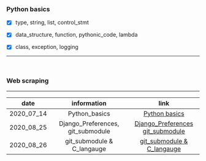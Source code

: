 ### Python basics

- [x] type, string, list, control_stmt

- [x] data_structure, function, pythonic_code, lambda

- [x] class, exception, logging

---

<br />

### Web scraping





---

|    date    |            information            |                             link                             |
| :--------: | :-------------------------------: | :----------------------------------------------------------: |
| 2020_07_14 |           Python_basics           | [Python basics](https://github.com/nickhealthy/TIL/blob/master/2020_07_14/Python_basics.md) |
| 2020_08_25 | Django_Preferences, git_submodule | [Django_Preferences](https://github.com/nickhealthy/TIL/blob/master/2020_08_25/Django_Preferences.md) <br />[git_submodule](https://github.com/nickhealthy/TIL/blob/master/2020_08_25/git_submodule.md) |
| 2020_08_26 |    git_submodule & C_langauge     | [git_submodule & C_langauge](https://github.com/nickhealthy/TIL/blob/master/2020_08_26/git_submodule%20%26%20C_langauge.md) |



<br />



